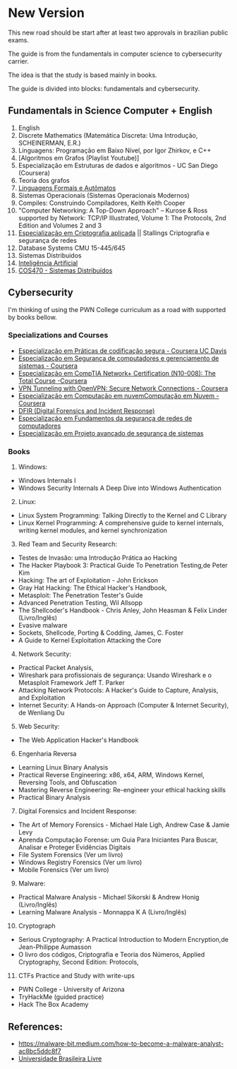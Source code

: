 # New Version

This new road should be start after at least two approvals in brazilian public exams.

The guide is from the fundamentals in computer science to cybersecurity carrier. 

The idea is that the study is based mainly in books.

The guide is divided into blocks: fundamentals and cybersecurity.


## Fundamentals in Science Computer + English

1. English 
2. Discrete Mathematics (Matemática Discreta: Uma Introdução, SCHEINERMAN, E.R.)
3. Linguagens: Programação em Baixo Nível, por Igor Zhirkov, e C++ 
4. [Algoritmos em Grafos (Playlist Youtube)]
5. Especialização em Estruturas de dados e algoritmos - UC San Diego (Coursera)
6. Teoria dos grafos 
7. [Linguagens Formais e Autômatos](https://www.youtube.com/playlist?list=PLncEdvQ20-mhD_qMeLHtLnA3XDT1Fr_k4)
8. Sistemas Operacionais (Sistemas Operacionais Modernos)
9. Compiles: Construindo Compiladores, Keith Keith Cooper
9. "Computer Networking: A Top-Down Approach" – Kurose & Ross supported by Network: TCP/IP Illustrated, Volume 1: The Protocols, 2nd Edition and Volumes 2 and 3
10. [Especialização em Criptografia aplicada](https://www.coursera.org/specializations/applied-crypto) || Stallings Criptografia e segurança de redes
11. Database Systems CMU 15-445/645
12. Sistemas Distribuidos
13. [Inteligência Artificial](https://www.youtube.com/playlist?list=PLeejGOroKw_txh7j7S3etF5eudI2WvMx0)
14. [COS470 - Sistemas Distribuídos](https://www.youtube.com/playlist?list=PLP0bYj2MTFcuXa4-EbBKhvehr-rkxpeR8)



## Cybersecurity

I'm thinking of using the PWN College curriculum as a road with supported by books bellow.

### Specializations and Courses

- [Especialização em Práticas de codificação segura - Coursera UC Davis](https://www.coursera.org/specializations/secure-coding-practices)
- [Especialização em Segurança de computadores e gerenciamento de sistemas - Coursera](https://www.coursera.org/specializations/computer-security-systems-management)
- [Especialização em CompTIA Network+ Certification (N10-008): The Total Course -Coursera](https://www.coursera.org/specializations/packt-comptia-network-certification-n10-008-the-total-course)
- [VPN Tunneling with OpenVPN: Secure Network Connections - Coursera](https://www.coursera.org/projects/vpn-tunneling-with-openvpn-secure-network-connections)
- [Especialização em Computação em nuvemComputação em Nuvem - Coursera](https://www.coursera.org/specializations/cloud-computing)
- [DFIR (Digital Forensics and Incident Response)](https://www.mentebinaria.com.br/courses/course/2-dfir/)
- [Especialização em Fundamentos da segurança de redes de computadores](https://www.coursera.org/specializations/computer-network-security)
- [Especialização em Projeto avançado de segurança de sistemas](https://www.coursera.org/specializations/advanced-system-security-design)

### Books

1. Windows:
- Windows Internals I
- Windows Security Internals A Deep Dive into Windows Authentication

2. Linux:
- Linux System Programming: Talking Directly to the Kernel and C Library 
- Linux Kernel Programming: A comprehensive guide to kernel internals, writing kernel modules, and kernel synchronization

3. Red Team and Security Research: 
- Testes de Invasão: uma Introdução Prática ao Hacking
- The Hacker Playbook 3: Practical Guide To Penetration Testing,de Peter Kim
- Hacking: The art of Exploitation -  John Erickson
- Gray Hat Hacking: The Ethical Hacker's Handbook,
- Metasploit: The Penetration Tester's Guide
- Advanced Penetration Testing, Wil Allsopp
- The Shellcoder's Handbook - Chris Anley, John Heasman & Felix Linder (Livro/Inglês)
- Evasive malware 
- Sockets, Shellcode, Porting & Codding, James, C. Foster
- A Guide to Kernel Exploitation Attacking the Core

4. Network Security: 
- Practical Packet Analysis,
- Wireshark para profissionais de segurança: Usando Wireshark e o Metasploit Framework Jeff T. Parker
- Attacking Network Protocols: A Hacker's Guide to Capture, Analysis, and Exploitation
- Internet Security: A Hands-on Approach (Computer & Internet Security), de Wenliang Du 

5. Web Security:
- The Web Application Hacker's Handbook

6. Engenharia Reversa
- Learning Linux Binary Analysis
- Practical Reverse Engineering: x86, x64, ARM, Windows Kernel, Reversing Tools, and Obfuscation
- Mastering Reverse Engineering: Re-engineer your ethical hacking skills
- Practical Binary Analysis

7. Digital Forensics and Incident Response:
- The Art of Memory Forensics - Michael Hale Ligh, Andrew Case & Jamie Levy 
- Aprenda Computação Forense: um Guia Para Iniciantes Para Buscar, Analisar e Proteger Evidências Digitais
- File System Forensics (Ver um livro)
- Windows Registry Forensics (Ver um livro)
- Mobile Forensics (Ver um livro)

9. Malware: 
- Practical Malware Analysis - Michael Sikorski & Andrew Honig (Livro/Inglês)
- Learning Malware Analysis - Monnappa K A (Livro/Inglês)

10. Cryptograph
- Serious Cryptography: A Practical Introduction to Modern Encryption,de Jean-Philippe Aumasson 
- O livro dos códigos, Criptografia e Teoria dos Números, Applied Cryptography, Second Edition: Protocols, 

11. CTFs Practice and Study with write-ups
- PWN College - University of Arizona
- TryHackMe (guided practice)
- Hack The Box Academy

## References:

- https://malware-bit.medium.com/how-to-become-a-malware-analyst-ac8bc5ddc8f7
- [Universidade Brasileira Livre](https://github.com/Universidade-Livre/ciencia-da-computacao)

